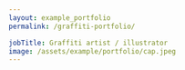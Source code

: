 ```yaml
---
layout: example_portfolio
permalink: /graffiti-portfolio/

jobTitle: Graffiti artist / illustrator
image: /assets/example/portfolio/cap.jpeg
---
```

